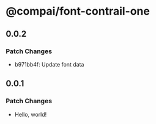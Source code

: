 # @compai/font-contrail-one

## 0.0.2

### Patch Changes

- b971bb4f: Update font data

## 0.0.1

### Patch Changes

- Hello, world!
